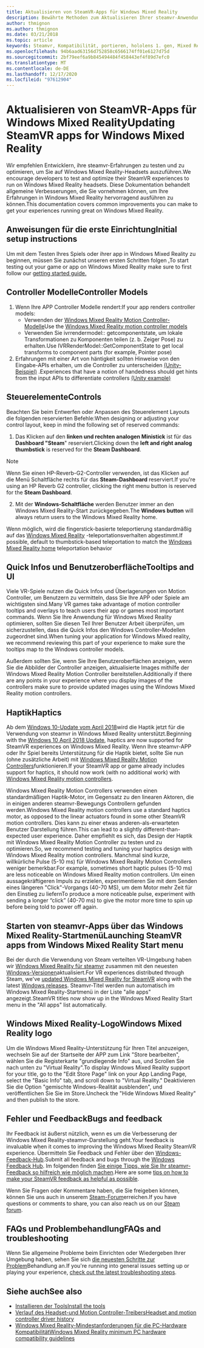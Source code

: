 ```yaml
---
title: Aktualisieren von SteamVR-Apps für Windows Mixed Reality
description: Bewährte Methoden zum Aktualisieren Ihrer steamvr-Anwendung, um die Kompatibilität mit Windows Mixed Reality-Headsets zu maximieren.
author: thmignon
ms.author: thmignon
ms.date: 03/21/2018
ms.topic: article
keywords: Steamvr, Kompatibilität, portieren, hololens 1. gen, Mixed Reality-Headset, Windows Mixed Reality-Headset, Migration, Windows 10, Steam, Motion Controllers, Haptik
ms.openlocfilehash: 94b6aad63156d752858c6566174ff01e6127d75d
ms.sourcegitcommit: 2bf79eef6a9b845494484f458443ef4f89d7efc0
ms.translationtype: MT
ms.contentlocale: de-DE
ms.lasthandoff: 12/17/2020
ms.locfileid: "97612904"
---
```

# <a name="updating-steamvr-apps-for-windows-mixed-reality"></a><span data-ttu-id="9d9fc-104">Aktualisieren von SteamVR-Apps für Windows Mixed Reality</span><span class="sxs-lookup"><span data-stu-id="9d9fc-104">Updating SteamVR apps for Windows Mixed Reality</span></span>

<span data-ttu-id="9d9fc-105">Wir empfehlen Entwicklern, ihre steamvr-Erfahrungen zu testen und zu optimieren, um Sie auf Windows Mixed Reality-Headsets auszuführen.</span><span class="sxs-lookup"><span data-stu-id="9d9fc-105">We encourage developers to test and optimize their SteamVR experiences to run on Windows Mixed Reality headsets.</span></span> <span data-ttu-id="9d9fc-106">Diese Dokumentation behandelt allgemeine Verbesserungen, die Sie vornehmen können, um Ihre Erfahrungen in Windows Mixed Reality hervorragend ausführen zu können.</span><span class="sxs-lookup"><span data-stu-id="9d9fc-106">This documentation covers common improvements you can make to get your experiences running great on Windows Mixed Reality.</span></span>

## <a name="initial-setup-instructions"></a><span data-ttu-id="9d9fc-107">Anweisungen für die erste Einrichtung</span><span class="sxs-lookup"><span data-stu-id="9d9fc-107">Initial setup instructions</span></span>

<span data-ttu-id="9d9fc-108">Um mit dem Testen Ihres Spiels oder ihrer app in Windows Mixed Reality zu beginnen, müssen Sie zunächst unseren ersten Schritten folgen [.](https://aka.ms/WindowsMixedRealitySteamVR)</span><span class="sxs-lookup"><span data-stu-id="9d9fc-108">To start testing out your game or app on Windows Mixed Reality make sure to first follow our [getting started guide.](https://aka.ms/WindowsMixedRealitySteamVR)</span></span>

## <a name="controller-models"></a><span data-ttu-id="9d9fc-109">Controller Modelle</span><span class="sxs-lookup"><span data-stu-id="9d9fc-109">Controller Models</span></span>

1. <span data-ttu-id="9d9fc-110">Wenn Ihre APP Controller Modelle rendert:</span><span class="sxs-lookup"><span data-stu-id="9d9fc-110">If your app renders controller models:</span></span>
    * <span data-ttu-id="9d9fc-111">Verwenden der [Windows Mixed Reality Motion Controller-Modelle](../../design/motion-controllers.md#rendering-the-motion-controller-model)</span><span class="sxs-lookup"><span data-stu-id="9d9fc-111">Use the [Windows Mixed Reality motion controller models](../../design/motion-controllers.md#rendering-the-motion-controller-model)</span></span>
    * <span data-ttu-id="9d9fc-112">Verwenden Sie ivrrendermodel:: getcomponentstate, um lokale Transformationen zu Komponenten teilen (z. b. Zeiger Pose) zu erhalten.</span><span class="sxs-lookup"><span data-stu-id="9d9fc-112">Use IVRRenderModel::GetComponentState to get local transforms to component parts (for example, Pointer pose)</span></span>
2. <span data-ttu-id="9d9fc-113">Erfahrungen mit einer Art von häntigkeit sollten Hinweise von den Eingabe-APIs erhalten, um die Controller zu unterscheiden [(Unity-Beispiel)](../unity/gestures-and-motion-controllers-in-unity.md#unity-buttonaxis-mapping-table) .</span><span class="sxs-lookup"><span data-stu-id="9d9fc-113">Experiences that have a notion of handedness should get hints from the input APIs to differentiate controllers [(Unity example)](../unity/gestures-and-motion-controllers-in-unity.md#unity-buttonaxis-mapping-table)</span></span>

## <a name="controls"></a><span data-ttu-id="9d9fc-114">Steuerelemente</span><span class="sxs-lookup"><span data-stu-id="9d9fc-114">Controls</span></span>

<span data-ttu-id="9d9fc-115">Beachten Sie beim Entwerfen oder Anpassen des Steuerelement Layouts die folgenden reservierten Befehle:</span><span class="sxs-lookup"><span data-stu-id="9d9fc-115">When designing or adjusting your control layout, keep in mind the following set of reserved commands:</span></span>
1. <span data-ttu-id="9d9fc-116">Das Klicken auf den **linken und rechten analogen Ministick** ist für das **Dashboard "Steam**" reserviert.</span><span class="sxs-lookup"><span data-stu-id="9d9fc-116">Clicking down the **left and right analog thumbstick** is reserved for the **Steam Dashboard**.</span></span>

> [!NOTE]
> <span data-ttu-id="9d9fc-117">Wenn Sie einen HP-Reverb-G2-Controller verwenden, ist das Klicken auf die Menü Schaltfläche rechts für das **Steam-Dashboard** reserviert.</span><span class="sxs-lookup"><span data-stu-id="9d9fc-117">If you're using an HP Reverb G2 controller, clicking the right menu button is reserved for the **Steam Dashboard**.</span></span>

2. <span data-ttu-id="9d9fc-118">Mit der **Windows-Schaltfläche** werden Benutzer immer an den Windows Mixed Reality-Start zurückgegeben.</span><span class="sxs-lookup"><span data-stu-id="9d9fc-118">The **Windows button** will always return users to the Windows Mixed Reality home.</span></span>

<span data-ttu-id="9d9fc-119">Wenn möglich, wird die fingerstick-basierte teleportierung standardmäßig auf das [Windows Mixed Reality](../../discover/navigating-the-windows-mixed-reality-home.md#getting-around-your-home) -teleportationsverhalten abgestimmt.</span><span class="sxs-lookup"><span data-stu-id="9d9fc-119">If possible, default to thumbstick-based teleportation to match the [Windows Mixed Reality home](../../discover/navigating-the-windows-mixed-reality-home.md#getting-around-your-home) teleportation behavior</span></span>

## <a name="tooltips-and-ui"></a><span data-ttu-id="9d9fc-120">Quick Infos und Benutzeroberfläche</span><span class="sxs-lookup"><span data-stu-id="9d9fc-120">Tooltips and UI</span></span>

<span data-ttu-id="9d9fc-121">Viele VR-Spiele nutzen die Quick Infos und Überlagerungen von Motion Controller, um Benutzern zu vermitteln, dass Sie Ihre APP oder Spiele am wichtigsten sind.</span><span class="sxs-lookup"><span data-stu-id="9d9fc-121">Many VR games take advantage of motion controller tooltips and overlays to teach users their app or games most important commands.</span></span> <span data-ttu-id="9d9fc-122">Wenn Sie Ihre Anwendung für Windows Mixed Reality optimieren, sollten Sie diesen Teil Ihrer Benutzer Arbeit überprüfen, um sicherzustellen, dass die Quick Infos den Windows Controller-Modellen zugeordnet sind.</span><span class="sxs-lookup"><span data-stu-id="9d9fc-122">When tuning your application for Windows Mixed reality, we recommend reviewing this part of your experience to make sure the tooltips map to the Windows controller models.</span></span>

<span data-ttu-id="9d9fc-123">Außerdem sollten Sie, wenn Sie Ihre Benutzeroberflächen anzeigen, wenn Sie die Abbilder der Controller anzeigen, aktualisierte Images mithilfe der Windows Mixed Reality Motion Controller bereitstellen.</span><span class="sxs-lookup"><span data-stu-id="9d9fc-123">Additionally if there are any points in your experience where you display images of the controllers make sure to provide updated images using the Windows Mixed Reality motion controllers.</span></span>

## <a name="haptics"></a><span data-ttu-id="9d9fc-124">Haptik</span><span class="sxs-lookup"><span data-stu-id="9d9fc-124">Haptics</span></span>

<span data-ttu-id="9d9fc-125">Ab dem [Windows 10-Update vom April 2018](https://docs.microsoft.com/windows/mixed-reality/enthusiast-guide/release-notes-april-2018)wird die Haptik jetzt für die Verwendung von steamvr in Windows Mixed Reality unterstützt.</span><span class="sxs-lookup"><span data-stu-id="9d9fc-125">Beginning with the [Windows 10 April 2018 Update](https://docs.microsoft.com/windows/mixed-reality/enthusiast-guide/release-notes-april-2018), haptics are now supported for SteamVR experiences on Windows Mixed Reality.</span></span> <span data-ttu-id="9d9fc-126">Wenn Ihre steamvr-APP oder Ihr Spiel bereits Unterstützung für die Haptik bietet, sollte Sie nun (ohne zusätzliche Arbeit) mit [Windows Mixed Reality Motion Controllers](../../design/motion-controllers.md)funktionieren.</span><span class="sxs-lookup"><span data-stu-id="9d9fc-126">If your SteamVR app or game already includes support for haptics, it should now work (with no additional work) with [Windows Mixed Reality motion controllers](../../design/motion-controllers.md).</span></span>

<span data-ttu-id="9d9fc-127">Windows Mixed Reality Motion Controllers verwenden einen standardmäßigen Haptik-Motor, im Gegensatz zu den linearen Aktoren, die in einigen anderen steamvr-Bewegungs Controllern gefunden werden.</span><span class="sxs-lookup"><span data-stu-id="9d9fc-127">Windows Mixed Reality motion controllers use a standard haptics motor, as opposed to the linear actuators found in some other SteamVR motion controllers.</span></span> <span data-ttu-id="9d9fc-128">Dies kann zu einer etwas anderen-als-erwarteten Benutzer Darstellung führen.</span><span class="sxs-lookup"><span data-stu-id="9d9fc-128">This can lead to a slightly different-than-expected user experience.</span></span> <span data-ttu-id="9d9fc-129">Daher empfiehlt es sich, das Design der Haptik mit Windows Mixed Reality Motion Controller zu testen und zu optimieren.</span><span class="sxs-lookup"><span data-stu-id="9d9fc-129">So, we recommend testing and tuning your haptics design with Windows Mixed Reality motion controllers.</span></span> <span data-ttu-id="9d9fc-130">Manchmal sind kurze, willkürliche Pulse (5-10 ms) für Windows Mixed Reality Motion Controllers weniger bemerkbar.</span><span class="sxs-lookup"><span data-stu-id="9d9fc-130">For example, sometimes short haptic pulses (5-10 ms) are less noticeable on Windows Mixed Reality motion controllers.</span></span> <span data-ttu-id="9d9fc-131">Um einen aussagekräftigeren Impuls zu erzielen, experimentieren Sie mit dem Senden eines längeren "Click"-Vorgangs (40-70 MS), um dem Motor mehr Zeit für den Einstieg zu liefern</span><span class="sxs-lookup"><span data-stu-id="9d9fc-131">To produce a more noticeable pulse, experiment with sending a longer “click” (40-70 ms) to give the motor more time to spin up before being told to power off again.</span></span>

## <a name="launching-steamvr-apps-from-windows-mixed-reality-start-menu"></a><span data-ttu-id="9d9fc-132">Starten von steamvr-Apps über das Windows Mixed Reality-Startmenü</span><span class="sxs-lookup"><span data-stu-id="9d9fc-132">Launching SteamVR apps from Windows Mixed Reality Start menu</span></span>

<span data-ttu-id="9d9fc-133">Bei der durch die Verwendung von Steam verteilten VR-Umgebung haben wir [Windows Mixed Reality für steamvr](https://steamcommunity.com/games/719950/announcements/detail/1687045485866139800) zusammen mit den neuesten [Windows-Versionen](https://insider.windows.com)aktualisiert.</span><span class="sxs-lookup"><span data-stu-id="9d9fc-133">For VR experiences distributed through Steam, we've [updated Windows Mixed Reality for SteamVR](https://steamcommunity.com/games/719950/announcements/detail/1687045485866139800) along with the latest [Windows releases](https://insider.windows.com).</span></span> <span data-ttu-id="9d9fc-134">Steamvr-Titel werden nun automatisch im Windows Mixed Reality-Startmenü in der Liste "alle apps" angezeigt.</span><span class="sxs-lookup"><span data-stu-id="9d9fc-134">SteamVR titles now show up in the Windows Mixed Reality Start menu in the "All apps" list automatically.</span></span>

## <a name="windows-mixed-reality-logo"></a><span data-ttu-id="9d9fc-135">Windows Mixed Reality-Logo</span><span class="sxs-lookup"><span data-stu-id="9d9fc-135">Windows Mixed Reality logo</span></span>

<span data-ttu-id="9d9fc-136">Um die Windows Mixed Reality-Unterstützung für Ihren Titel anzuzeigen, wechseln Sie auf der Startseite der APP zum Link "Store bearbeiten", wählen Sie die Registerkarte "grundlegende Info" aus, und Scrollen Sie nach unten zu "Virtual Reality".</span><span class="sxs-lookup"><span data-stu-id="9d9fc-136">To display Windows Mixed Reality support for your title, go to the "Edit Store Page" link on your App Landing Page, select the "Basic Info" tab, and scroll down to "Virtual Reality."</span></span> <span data-ttu-id="9d9fc-137">Deaktivieren Sie die Option "gemischte Windows-Realität ausblenden", und veröffentlichen Sie Sie im Store.</span><span class="sxs-lookup"><span data-stu-id="9d9fc-137">Uncheck the "Hide Windows Mixed Reality" and then publish to the store.</span></span>

## <a name="bugs-and-feedback"></a><span data-ttu-id="9d9fc-138">Fehler und Feedback</span><span class="sxs-lookup"><span data-stu-id="9d9fc-138">Bugs and feedback</span></span>

<span data-ttu-id="9d9fc-139">Ihr Feedback ist äußerst nützlich, wenn es um die Verbesserung der Windows Mixed Reality-steamvr-Darstellung geht.</span><span class="sxs-lookup"><span data-stu-id="9d9fc-139">Your feedback is invaluable when it comes to improving the Windows Mixed Reality SteamVR experience.</span></span> <span data-ttu-id="9d9fc-140">Übermitteln Sie Feedback und Fehler über den [Windows-Feedback-Hub](https://docs.microsoft.com/windows/mixed-reality/enthusiast-guide/filing-feedback).</span><span class="sxs-lookup"><span data-stu-id="9d9fc-140">Submit all feedback and bugs through the [Windows Feedback Hub](https://docs.microsoft.com/windows/mixed-reality/enthusiast-guide/filing-feedback).</span></span> <span data-ttu-id="9d9fc-141">Im folgenden finden [Sie einige Tipps, wie Sie Ihr steamvr-Feedback so hilfreich wie möglich machen](https://docs.microsoft.com/windows/mixed-reality/enthusiast-guide/using-steamvr-with-windows-mixed-reality#sharing-feedback-on-steamvr).</span><span class="sxs-lookup"><span data-stu-id="9d9fc-141">Here are some [tips on how to make your SteamVR feedback as helpful as possible](https://docs.microsoft.com/windows/mixed-reality/enthusiast-guide/using-steamvr-with-windows-mixed-reality#sharing-feedback-on-steamvr).</span></span>

<span data-ttu-id="9d9fc-142">Wenn Sie Fragen oder Kommentare haben, die Sie freigeben können, können Sie uns auch in unserem [Steam-Forum](https://steamcommunity.com/app/719950/discussions/)erreichen.</span><span class="sxs-lookup"><span data-stu-id="9d9fc-142">If you have questions or comments to share, you can also reach us on our [Steam forum](https://steamcommunity.com/app/719950/discussions/).</span></span>

## <a name="faqs-and-troubleshooting"></a><span data-ttu-id="9d9fc-143">FAQs und Problembehandlung</span><span class="sxs-lookup"><span data-stu-id="9d9fc-143">FAQs and troubleshooting</span></span>

<span data-ttu-id="9d9fc-144">Wenn Sie allgemeine Probleme beim Einrichten oder Wiedergeben Ihrer Umgebung haben, sehen Sie sich [die neuesten Schritte zur Problem](https://docs.microsoft.com/windows/mixed-reality/enthusiast-guide/troubleshooting-windows-mixed-reality#steamvr)Behandlung an.</span><span class="sxs-lookup"><span data-stu-id="9d9fc-144">If you're running into general issues setting up or playing your experience, [check out the latest troubleshooting steps](https://docs.microsoft.com/windows/mixed-reality/enthusiast-guide/troubleshooting-windows-mixed-reality#steamvr).</span></span>

## <a name="see-also"></a><span data-ttu-id="9d9fc-145">Siehe auch</span><span class="sxs-lookup"><span data-stu-id="9d9fc-145">See also</span></span>

* [<span data-ttu-id="9d9fc-146">Installieren der Tools</span><span class="sxs-lookup"><span data-stu-id="9d9fc-146">Install the tools</span></span>](../install-the-tools.md)
* [<span data-ttu-id="9d9fc-147">Verlauf des Headset-und Motion Controller-Treibers</span><span class="sxs-lookup"><span data-stu-id="9d9fc-147">Headset and motion controller driver history</span></span>](https://docs.microsoft.com/windows/mixed-reality/enthusiast-guide/mixed-reality-software)
* [<span data-ttu-id="9d9fc-148">Windows Mixed Reality-Mindestanforderungen für die PC-Hardware Kompatibilität</span><span class="sxs-lookup"><span data-stu-id="9d9fc-148">Windows Mixed Reality minimum PC hardware compatibility guidelines</span></span>](https://docs.microsoft.com/windows/mixed-reality/enthusiast-guide/windows-mixed-reality-minimum-pc-hardware-compatibility-guidelines)
